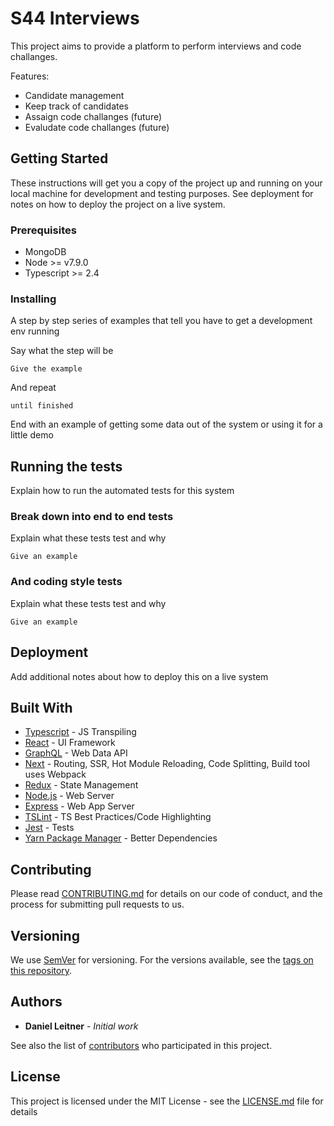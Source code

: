 # S44 Interviews

This project aims to provide a platform to perform interviews and code challanges.

Features:
- Candidate management
- Keep track of candidates
- Assaign code challanges (future)
- Evaludate code challanges (future)

## Getting Started

These instructions will get you a copy of the project up and running on your local machine for development and testing purposes. See deployment for notes on how to deploy the project on a live system.

### Prerequisites

* MongoDB
* Node >= v7.9.0
* Typescript >= 2.4

### Installing

A step by step series of examples that tell you have to get a development env running

Say what the step will be

```
Give the example
```

And repeat

```
until finished
```

End with an example of getting some data out of the system or using it for a little demo

## Running the tests

Explain how to run the automated tests for this system

### Break down into end to end tests

Explain what these tests test and why

```
Give an example
```

### And coding style tests

Explain what these tests test and why

```
Give an example
```

## Deployment

Add additional notes about how to deploy this on a live system

## Built With

* [Typescript](http://www.dropwizard.io/1.0.2/docs/) - JS Transpiling
* [React](https://maven.apache.org/) - UI Framework
* [GraphQL](https://rometools.github.io/rome/) - Web Data API
* [Next](https://rometools.github.io/rome/) - Routing, SSR, Hot Module Reloading, Code Splitting, Build tool uses Webpack
* [Redux](https://rometools.github.io/rome/) - State Management
* [Node.js](https://rometools.github.io/rome/) - Web Server
* [Express](https://rometools.github.io/rome/) - Web App Server
* [TSLint](https://rometools.github.io/rome/) - TS Best Practices/Code Highlighting
* [Jest](https://rometools.github.io/rome/) - Tests
* [Yarn Package Manager](https://rometools.github.io/rome/) - Better Dependencies

## Contributing

Please read [CONTRIBUTING.md](https://gist.github.com/PurpleBooth/b24679402957c63ec426) for details on our code of conduct, and the process for submitting pull requests to us.

## Versioning

We use [SemVer](http://semver.org/) for versioning. For the versions available, see the [tags on this repository](https://github.com/SPACE44/interviews/tags). 

## Authors

* **Daniel Leitner** - *Initial work*

See also the list of [contributors](https://github.com/SPACE44/interviews/contributors) who participated in this project.

## License

This project is licensed under the MIT License - see the [LICENSE.md](LICENSE.md) file for details